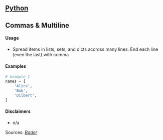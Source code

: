 ## [Python](.\python.html)
## Commas & Multiline

#### Usage

* Spread items in lists, sets, and dicts accross many lines. End each line (even the last) with comma

#### Examples

```python
# example 1
names = [
	'Alice',
	'Bob',
	'Dilbert',
]
```

#### Disclaimers

* n/a

Sources: [_Bader_](./sources.html)